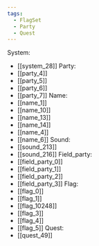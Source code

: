```yaml
---
tags:
  - FlagSet
  - Party
  - Quest
---
```

System:
- [[system_28]]
Party:
- [[party_4]]
- [[party_5]]
- [[party_6]]
- [[party_7]]
Name:
- [[name_1]]
- [[name_10]]
- [[name_13]]
- [[name_14]]
- [[name_4]]
- [[name_6]]
Sound:
- [[sound_213]]
- [[sound_216]]
Field_party:
- [[field_party_0]]
- [[field_party_1]]
- [[field_party_2]]
- [[field_party_3]]
Flag:
- [[flag_0]]
- [[flag_1]]
- [[flag_10248]]
- [[flag_3]]
- [[flag_4]]
- [[flag_5]]
Quest:
- [[quest_49]]
